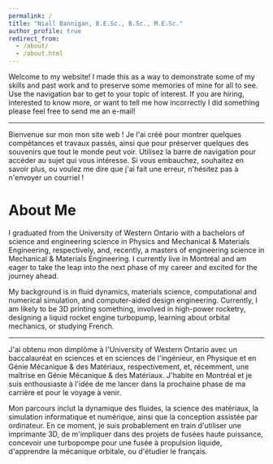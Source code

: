 ```yaml
---
permalink: /
title: "Niall Bannigan, B.E.Sc., B.Sc., M.E.Sc."
author_profile: true
redirect_from: 
  - /about/
  - /about.html
---
```


Welcome to my website! I made this as a way to demonstrate some of my skills and past work and to preserve some memories of mine for all to see. Use the navigation bar to get to your topic of interest. If you are hiring, interested to know more, or want to tell me how incorrectly I did something please feel free to send me an e-mail!

---

Bienvenue sur mon mon site web ! Je l'ai créé pour montrer quelques compétances et travaux passés, ainsi que pour préserver quelques des souvenirs que tout le monde peut voir. Utilisez la barre de navigation pour accéder au sujet qui vous intéresse. Si vous embauchez, souhaitez en savoir plus, ou voulez me dire que j'ai fait une erreur, n'hésitez pas à n'envoyer un courriel !

About Me
======
I graduated from the University of Western Ontario with a bachelors of science and engineering science in Physics and Mechanical & Materials Engineering, respectively, and, recently, a masters of engineering science in Mechanical & Materials Engineering. I currently live in Montréal and am eager to take the leap into the next phase of my career and excited for the journey ahead.

My background is in fluid dynamics, materials science, computational and numerical simulation, and computer-aided design engineering. Currently, I am likely to be 3D printing something, involved in high-power rocketry, designing a liquid rocket engine turbopump, learning about orbital mechanics, or studying French.

---

J'ai obtenu mon dimplôme à l'University of Western Ontario avec un baccalauréat en sciences et en sciences de l'ingénieur, en Physique et en Génie Mécanique & des Matériaux, respectivement, et, récemment, une maîtrise en Génie Mécanique & des Matériaux. J'habite en Montréal et je suis enthousiaste à l'idée de me lancer dans la prochaine phase de ma carrière et pour le voyage à venir.

Mon parcours inclut la dynamique des fluides, la science des matériaux, la simulation informatique et numérique, ainsi que la conception assistée par ordinateur. En ce moment, je suis probablement en train d'utiliser une imprimante 3D, de m'impliquer dans des projets de fusées haute puissance, concevoir une turbopompe pour une fusée à propulsion liquide, d'apprendre la mécanique orbitale, ou d'étudier le français.
